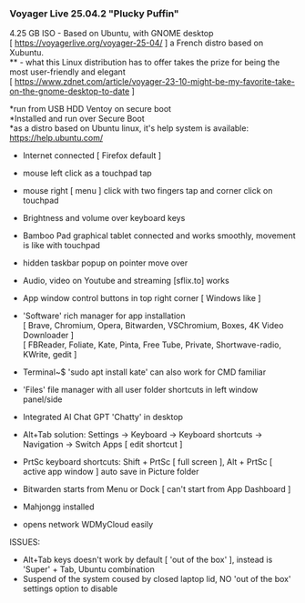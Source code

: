 ### Voyager Live 25.04.2 "Plucky Puffin"  
4.25 GB ISO - Based on Ubuntu, with GNOME desktop<br>
[ https://voyagerlive.org/voyager-25-04/ ] a French distro based on Xubuntu.<br>
** - what this Linux distribution has to offer takes the prize for being the most user-friendly and elegant<br>
[ https://www.zdnet.com/article/voyager-23-10-might-be-my-favorite-take-on-the-gnome-desktop-to-date ]<br>

*run from USB HDD Ventoy on secure boot<br>
*Installed and run over Secure Boot<br>
*as a distro based on Ubuntu linux, it's help system is available: https://help.ubuntu.com/<br>

- Internet connected [ Firefox default ]
- mouse left click as a touchpad tap
- mouse right [ menu ] click with two fingers tap and corner click on touchpad
- Brightness and volume over keyboard keys
- Bamboo Pad graphical tablet connected and works smoothly, movement is like with touchpad
- hidden taskbar popup on pointer move over
- Audio, video on Youtube and streaming [sflix.to] works
- App window control buttons in top right corner [ Windows like ]
- 'Software' rich manager for app installation  
[ Brave, Chromium, Opera, Bitwarden, VSChromium, Boxes, 4K Video Downloader ]  
[ FBReader, Foliate, Kate, Pinta, Free Tube, Private, Shortwave-radio, KWrite, gedit ]  
- Terminal~$ 'sudo apt install kate' can also work for CMD familiar
- 'Files' file manager with all user folder shortcuts in left window panel/side
- Integrated AI Chat GPT 'Chatty' in desktop
- Alt+Tab solution: Settings -> Keyboard -> Keyboard shortcuts -> Navigation -> Switch Apps [ edit shortcut ]
- PrtSc keyboard shortcuts: Shift + PrtSc [ full screen ], Alt + PrtSc [ active app window ] auto save in Picture folder
- Bitwarden starts from Menu or Dock [ can't start from App Dashboard ]
- Mahjongg installed

- opens network WDMyCloud easily

ISSUES:
- Alt+Tab keys doesn't work by default [ 'out of the box' ], instead is 'Super' + Tab, Ubuntu combination
- Suspend of the system coused by closed laptop lid, NO 'out of the box' settings option to disable